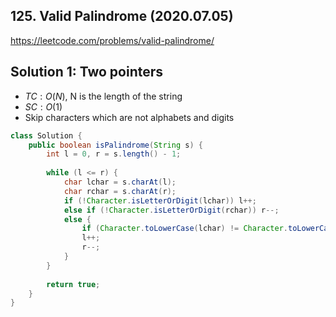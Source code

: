 ## 125. Valid Palindrome (2020.07.05)

https://leetcode.com/problems/valid-palindrome/

## Solution 1: Two pointers

- $TC:O(N)$, N is the length of the string
- $SC:O(1)$
- Skip characters which are not alphabets and digits

```java
class Solution {
    public boolean isPalindrome(String s) {
        int l = 0, r = s.length() - 1;
        
        while (l <= r) {
            char lchar = s.charAt(l);
            char rchar = s.charAt(r);
            if (!Character.isLetterOrDigit(lchar)) l++;
            else if (!Character.isLetterOrDigit(rchar)) r--;
            else {
                if (Character.toLowerCase(lchar) != Character.toLowerCase(rchar)) return false;
                l++;
                r--;
            }
        }
        
        return true;
    }
}
```

